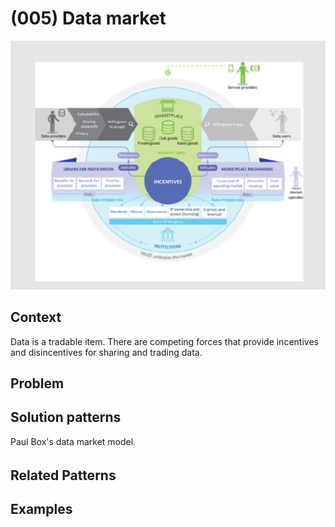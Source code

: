 # (005) Data market

![](images/image001.png)

## Context
Data is a tradable item.  There are competing forces that provide incentives and disincentives for sharing and trading data.
<describe this better>

## Problem

## Solution patterns
Paul Box's data market model. <sub elements of this can be additional patterns>

## Related Patterns

## Examples

<links to examples>